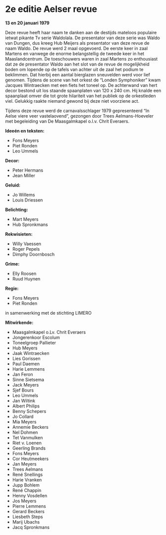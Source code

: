 # 2e editie Aelser revue
**13 en 20 januari 1979**

Deze revue heeft haar naam te danken aan de destijds mateloos populaire ietwat pikante Tv serie  Waldolala. De presentator van deze serie was Waldo van Dungen, dus kreeg Hub Meijers als presentator van deze revue de naam Waldo. De revue werd 2 maal opgevoerd. De eerste keer in zaal Martens en vanwege de enorme belangstellig de tweede keer in het Maaslandcentrum. 
De toeschouwers waren in zaal Martens zo enthousiast dat ze de presentator Waldo aan het slot van de revue de mogelijkheid boden om lopende op de tafels van achter uit de zaal het podium te beklimmen. Dat hierbij een aantal bierglazen sneuvelden werd voor lief genomen.
Tijdens de scene van het orkest de “Londen Symphoniker” kwam Jacques Wintraecken met een fiets het toneel op.
De achterwand van hert decor bestond uit los staande spaanplaten van 120 x 240 cm. Hij knalde een spaanplaat omver die tot grote hilariteit van het publiek op de orkestleden viel. Gelukkig raakte niemand gewond bij deze niet voorziene  act.

Tijdens deze revue werd de carnavalsschlager 1979 gepresenteerd “In Aelse viere veer vastelaovend”, gezongen door Trees Aelmans-Hoeveler met begeleiding van De Maasgalmkapel o.l.v. Chrit Everaers.

**Ideeén en teksten:**
* Fons Meyers
* Piet Ronden
* Leo Ummels

**Decor:**
* Peter Hermans
* Jean Miller

**Geluid:**
* Jo Willems
* Louis Driessen

**Belichting:**
* Mart Meyers
* Hub Spronkmans

**Rekwisieten:**
* Willy Vaessen
* Roger Pepels
* Dimphy Doornbosch

**Grime:**
* Elly Roosen
* Ruud Huynen

**Regie:**
* Fons Meyers
* Piet Ronden

in samenwerking met de stichting LIMERO


**Mitwirkende:**
* Maasgalmkapel o.Lv. Chrit Everaers
* Jongerenkoor Escolum
* Toneelgroep Pallieter
* Hub Meyers
* Jaak Wintraecken
* Lies Gorissen
* Paul Daemen
* Harie Lemmens
* Jan Feron
* Sinne Sietsema
* Jack Meyers
* Sjef Bours
* Leo Ummels
* Jan Wiltink
* Albert Philips
* Benny Schepers
* Jo Collard
* Mia Meyers
* Annemie Beckers
* Nel Dohmen
* Tet Vanmulken
* Riet v. Loenen
* Geerling Brands
* Fons Meyers
* Cor Heutmeekers
* Jan Meyers
* Trees Aelmans
* René Snellings
* Harie Vranken
* Jupp Bohlem
* René Chappin
* Henny Vosdellen
* Jos Meyers
* Pierre Lemmens
* Gerard Beckers
* Liesbeth Steps
* Marij Ubachs
* Jacq Spronkmans
